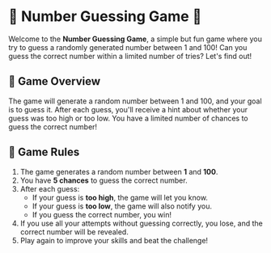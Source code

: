 # 🎯 Number Guessing Game 🎲

Welcome to the **Number Guessing Game**, a simple but fun game where you try to guess a randomly generated number between 1 and 100! Can you guess the correct number within a limited number of tries? Let's find out!

## 📝 Game Overview
The game will generate a random number between 1 and 100, and your goal is to guess it. After each guess, you'll receive a hint about whether your guess was too high or too low. You have a limited number of chances to guess the correct number!

## 📜 Game Rules
1. The game generates a random number between **1** and **100**.
2. You have **5 chances** to guess the correct number.
3. After each guess:
   - If your guess is **too high**, the game will let you know.
   - If your guess is **too low**, the game will also notify you.
   - If you guess the correct number, you win!
4. If you use all your attempts without guessing correctly, you lose, and the correct number will be revealed.
5. Play again to improve your skills and beat the challenge!
